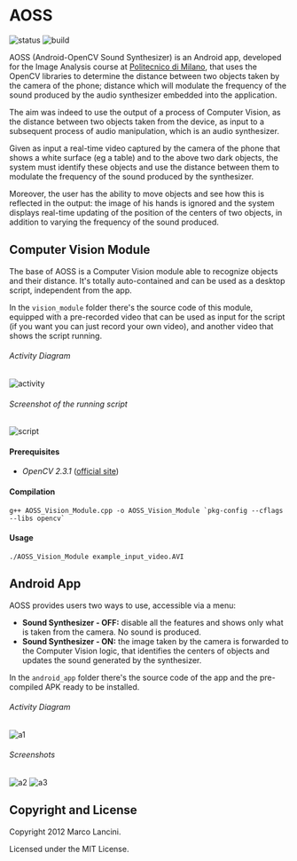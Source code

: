 # AOSS

![status](http://b.repl.ca/v1/status-completed-red.png "status") 
![build](http://b.repl.ca/v1/build-passing-brightgreen.png "build")  


AOSS (Android-OpenCV Sound Synthesizer) is an Android app, developed for the Image Analysis course at [Politecnico di Milano](http://www.polimi.it), that uses the OpenCV libraries to determine the distance between two objects taken by the camera of the phone; distance which will modulate the frequency of the sound produced by the audio synthesizer embedded into the application. 

The aim was indeed to use the output of a process of Computer Vision, as the distance between two objects taken from the device, as input to a subsequent process of audio manipulation, which is an audio synthesizer.

Given as input a real-time video captured by the camera of the phone that shows a white surface (eg a table) and to the above two dark objects, the system must identify these objects and use the distance between them to modulate the frequency of the sound produced by the synthesizer. 

Moreover, the user has the ability to move objects and see how this is reflected in the output: the image of his hands is ignored and the system displays real-time updating of the position of the centers of two objects, in addition to varying the frequency of the sound produced.




## Computer Vision Module

The base of AOSS is a Computer Vision module able to recognize objects and their distance. It's totally auto-contained and can be used as a desktop script, independent from the app.

In the `vision_module` folder there's the source code of this module, equipped with a pre-recorded video that can be used as input for the script (if you want you can just record your own video), and another video that shows the script running.

###### Activity Diagram
![activity](http://www.marcolancini.it/static/assets/projects/aoss/activity_cv.png "activity")

###### Screenshot of the running script
![script](http://www.marcolancini.it/static/assets/projects/aoss/screenshot.png "script")



#### Prerequisites
* *OpenCV 2.3.1* ([official site](http://opencv.willowgarage.com/wiki/Welcome))
   
   
#### Compilation
    g++ AOSS_Vision_Module.cpp -o AOSS_Vision_Module `pkg-config --cflags --libs opencv`


#### Usage
    ./AOSS_Vision_Module example_input_video.AVI



## Android App

AOSS provides users two ways to use, accessible via a menu:

* **Sound Synthesizer - OFF:** disable all the features and shows only what is taken from the camera. No sound is produced.
* **Sound Synthesizer - ON:**  the image taken by the camera is forwarded to the Computer Vision logic, that identifies the centers of objects and updates the sound generated by the synthesizer.


In the `android_app` folder there's the source code of the app and the pre-compiled APK ready to be installed.

###### Activity Diagram
![a1](http://www.marcolancini.it/static/assets/projects/aoss/activity_app.png "a1")


###### Screenshots
![a2](http://www.marcolancini.it/static/assets/projects/aoss/app_menu.png "a2")
![a3](http://www.marcolancini.it/static/assets/projects/aoss/app_on.png "a3")



## Copyright and License
Copyright 2012 Marco Lancini.

Licensed under the MIT License.
